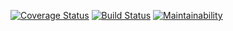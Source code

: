 [![Coverage Status](https://coveralls.io/repos/github/jmajurel/cod-19/badge.svg?branch=develop)](https://coveralls.io/github/jmajurel/cod-19?branch=develop) [![Build Status](https://travis-ci.org/jmajurel/cod-19.svg?branch=develop)](https://travis-ci.org/jmajurel/cod-19) [![Maintainability](https://api.codeclimate.com/v1/badges/530dbfeabceefc264570/maintainability)](https://codeclimate.com/github/jmajurel/cod-19/maintainability)
